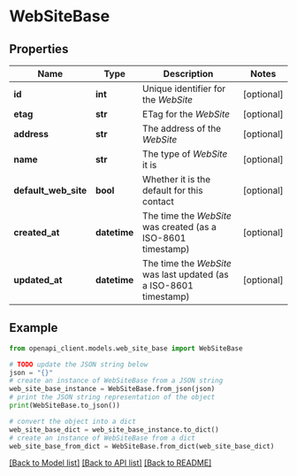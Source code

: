 # WebSiteBase


## Properties

Name | Type | Description | Notes
------------ | ------------- | ------------- | -------------
**id** | **int** | Unique identifier for the *WebSite* | [optional] 
**etag** | **str** | ETag for the *WebSite* | [optional] 
**address** | **str** | The address of the *WebSite* | [optional] 
**name** | **str** | The type of *WebSite* it is | [optional] 
**default_web_site** | **bool** | Whether it is the default for this contact | [optional] 
**created_at** | **datetime** | The time the *WebSite* was created (as a ISO-8601 timestamp) | [optional] 
**updated_at** | **datetime** | The time the *WebSite* was last updated (as a ISO-8601 timestamp) | [optional] 

## Example

```python
from openapi_client.models.web_site_base import WebSiteBase

# TODO update the JSON string below
json = "{}"
# create an instance of WebSiteBase from a JSON string
web_site_base_instance = WebSiteBase.from_json(json)
# print the JSON string representation of the object
print(WebSiteBase.to_json())

# convert the object into a dict
web_site_base_dict = web_site_base_instance.to_dict()
# create an instance of WebSiteBase from a dict
web_site_base_from_dict = WebSiteBase.from_dict(web_site_base_dict)
```
[[Back to Model list]](../README.md#documentation-for-models) [[Back to API list]](../README.md#documentation-for-api-endpoints) [[Back to README]](../README.md)


